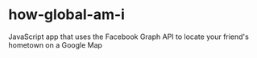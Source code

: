 how-global-am-i
===============

JavaScript app that uses the Facebook Graph API to locate your friend's hometown on a Google Map